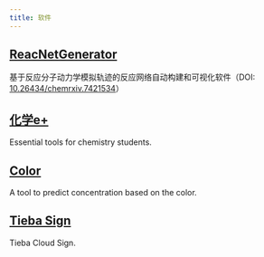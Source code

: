```yaml
---
title: 软件
---
```


## [ReacNetGenerator](https://reacnetgenerator.njzjz.win/zh/)
基于反应分子动力学模拟轨迹的反应网络自动构建和可视化软件（DOI: [10.26434/chemrxiv.7421534](https://doi.org/10.26434/chemrxiv.7421534)）

## [化学e+](https://chem.njzjz.win/zh/)
Essential tools for chemistry students.

## [Color](https://color.njzjz.win/)
A tool to predict concentration based on the color.

## [Tieba Sign](https://tieba.njzjz.win)
Tieba Cloud Sign.
